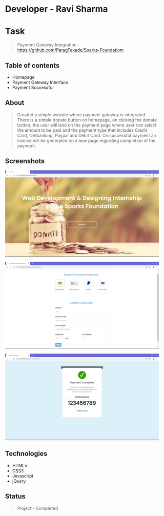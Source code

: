 # Developer - Ravi Sharma

# Task
> Payment Gateway Integration - https://github.com/ParagTekade/Sparks-Foundatiom

## Table of contents
* Homepage
* Payment Gateway Interface
* Payment Successful

## About
> Created a simple website where payment gateway is integrated. There is a simple donate button on homepage, on clicking the donate button, the user will land on the payment page where user can select the amount to be paid and the payment type that includes Credit Card, Netbanking, Paypal and Debit Card. On successful payment an invoice will be generated on a new page regarding completion of the payment.

## Screenshots
![Example screenshot](./img/Homepage.png)<br>

![Example screenshot](./img/paymentPage.png)<br>

![Example screenshot](./img/paymentSuccess.png)

## Technologies
* HTML5
* CSS3
* Javascript
* jQuery

## Status
> Project - Completed
